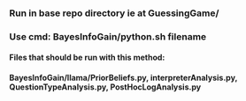 ### Run in base repo directory ie at GuessingGame/
### Use cmd: BayesInfoGain/python.sh filename
#### Files that should be run with this method: 
#### BayesInfoGain/llama/PriorBeliefs.py, interpreterAnalysis.py, QuestionTypeAnalysis.py, PostHocLogAnalysis.py